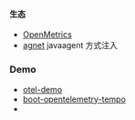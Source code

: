 

#### 生态

- [OpenMetrics](https://github.com/OpenObservability/OpenMetrics) 
- [agnet](https://github.com/open-telemetry/opentelemetry-java-instrumentation) javaagent 方式注入

### Demo

- [otel-demo](https://github.com/williewheeler/otel-demo)
- [boot-opentelemetry-tempo](https://github.com/mnadeem/boot-opentelemetry-tempo)
- 

